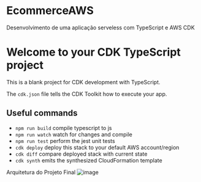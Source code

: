 # EcommerceAWS
Desenvolvimento de uma aplicação serveless com TypeScript e AWS CDK

# Welcome to your CDK TypeScript project

This is a blank project for CDK development with TypeScript.

The `cdk.json` file tells the CDK Toolkit how to execute your app.

## Useful commands

* `npm run build`   compile typescript to js
* `npm run watch`   watch for changes and compile
* `npm run test`    perform the jest unit tests
* `cdk deploy`      deploy this stack to your default AWS account/region
* `cdk diff`        compare deployed stack with current state
* `cdk synth`       emits the synthesized CloudFormation template

Arquitetura do Projeto Final
![image](https://user-images.githubusercontent.com/9342074/216783226-d7bb3e53-667d-48e9-99c6-325991f51d3a.png)
